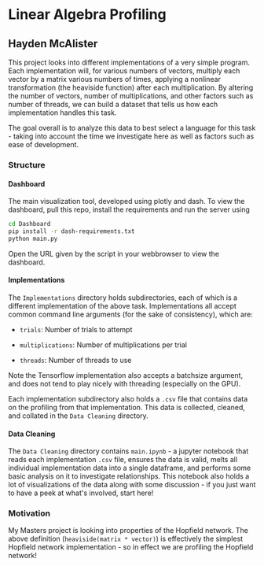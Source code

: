 # Linear Algebra Profiling
## Hayden McAlister

This project looks into different implementations of a very simple program. Each implementation will, for various numbers of vectors, multiply each vector by a matrix various numbers of times, applying a nonlinear transformation (the heaviside function) after each multiplication. By altering the number of vectors, number of multiplications, and other factors such as number of threads, we can build a dataset that tells us how each implementation handles this task.

The goal overall is to analyze this data to best select a language for this task - taking into account the time we investigate here as well as factors such as ease of development.

### Structure

#### Dashboard

The main visualization tool, developed using plotly and dash.  To view the dashboard, pull this repo, install the requirements and run the server using 

```bash
cd Dashboard
pip install -r dash-requirements.txt
python main.py
```

Open the URL given by the script in your webbrowser to view the dashboard.

#### Implementations
The `Implementations` directory holds subdirectories, each of which is a different implementation of the above task. Implementations all accept common command line arguments (for the sake of consistency), which are:

- `trials`:
    Number of trials to attempt

- `multiplications`: 
    Number of multiplications per trial

- `threads`: 
    Number of threads to use

Note the Tensorflow implementation also accepts a batchsize argument, and does not tend to play nicely with threading (especially on the GPU).

Each implementation subdirectory also holds a `.csv` file that contains data on the profiling from that implementation. This data is collected, cleaned, and collated in the `Data Cleaning` directory.

#### Data Cleaning

The `Data Cleaning` directory contains `main.ipynb` - a jupyter notebook that reads each implementation `.csv` file, ensures the data is valid, melts all individual implementation data into a single dataframe, and performs some basic analysis on it to investigate relationships. This notebook also holds a lot of visualizations of the data along with some discussion - if you just want to have a peek at what's involved, start here!

### Motivation

My Masters project is looking into properties of the Hopfield network. The above definition (`heaviside(matrix * vector)`) is effectively the simplest Hopfield network implementation - so in effect we are profiling the Hopfield network!